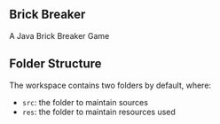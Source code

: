 ## Brick Breaker

A Java Brick Breaker Game

## Folder Structure

The workspace contains two folders by default, where:

- `src`: the folder to maintain sources
- `res`: the folder to maintain resources used

